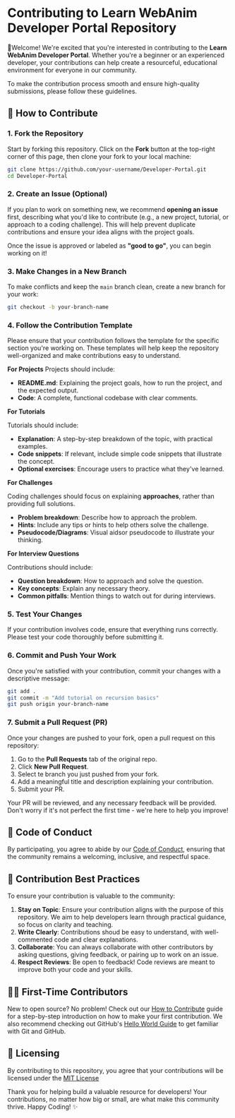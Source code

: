# Contributing to Learn WebAnim Developer Portal Repository
🎉Welcome!  We're excited that you're interested in contributing to the **Learn WebAnim Developer Portal**.  Whether you're a beginner or an experienced developer, your contributions can help create a resourceful, educational environment for everyone in our community.

To make the contribution process smooth and ensure high-quality submissions, please follow these guidelines.

## 🌟 How to Contribute
### 1. Fork the Repository
Start by forking this repository.  Click on the **Fork** button at the top-right corner of this page, then clone your fork to your local machine: 
```bash
git clone https://github.com/your-username/Developer-Portal.git
cd Developer-Portal
```

### 2. Create an Issue (Optional)
If you plan to work on something new, we recommend **opening an issue** first, describing what you'd like to contribute (e.g., a new project, tutorial, or approach to a coding challenge).  This will help prevent duplicate contributions and ensure your idea aligns with the project goals.

Once the issue is approved or labeled as **"good to go"**, you can begin working on it!

### 3. Make Changes in a New Branch
To make conflicts and keep the `main` branch clean, create a new branch for your work: 
```bash
git checkout -b your-branch-name
```

### 4. Follow the Contribution Template
Please ensure that your contribution follows the template for the specific section you're working on.  These templates will help keep the repository well-organized and make contributions easy to understand.

**For Projects**
Projects should include: 
- **README.md**: Explaining the project goals, how to run the project, and the expected output.
- **Code**: A complete, functional codebase with clear comments.

**For Tutorials**

Tutorials should include:
- **Explanation**: A step-by-step breakdown of the topic, with practical examples.
- **Code snippets**: If relevant, include simple code snippets that illustrate the concept.
- **Optional exercises**: Encourage users to practice what they've learned.

**For Challenges**

Coding challenges should focus on explaining **approaches**, rather than providing full solutions.
- **Problem breakdown**: Describe how to approach the problem.
- **Hints**: Include any tips or hints to help others solve the challenge.
- **Pseudocode/Diagrams**: Visual aidsor pseudocode to illustrate your thinking.

**For Interview Questions**

Contributions should include:
- **Question breakdown**: How to approach and solve the question.
- **Key concepts**: Explain any necessary theory.
- **Common pitfalls**: Mention things to watch out for during interviews.

### 5. Test Your Changes
If your contribution involves code, ensure that everything runs correctly.  Please test your code thoroughly before submitting it.

### 6. Commit and Push Your Work
Once you're satisfied with your contribution, commit your changes with a descriptive message: 
```bash
git add .
git commit -m "Add tutorial on recursion basics"
git push origin your-branch-name
```

### 7. Submit a Pull Request (PR)
Once your changes are pushed to your fork, open a pull request on this repository:
1. Go to the **Pull Requests** tab of the original repo.
2. Click **New Pull Request**.
3. Select te branch you just pushed from your fork.
4. Add a meaningful title and description explaining your contribution.
5. Submit your PR.

Your PR will be reviewed, and any necessary feedback will be provided.  Don't worry if it's not perfect the first time - we're here to help you improve!

## 👀 Code of Conduct
By participating, you agree to abide by our [Code of Conduct](CODE_OF_CONDUCT.md), ensuring that the community remains a welcoming, inclusive, and respectful space.

## 🏅 Contribution Best Practices
To ensure your contribution is valuable to the community:
1. **Stay on Topic**: Ensure your contribution aligns with the purpose of this repository.  We aim to help developers learn through practical guidance, so focus on clarity and teaching.
2. **Write Clearly**: Contributions shoud be easy to understand, with well-commented code and clear explanations.
3. **Collaborate**: You can always collaborate with other contributors by asking questions, giving feedback, or pairing up to work on an issue.
4. **Respect Reviews**: Be open to feedback!  Code reviews are meant to improve both your code and your skills.

## 🤝🏼 First-Time Contributors
New to open source?  No problem!  Check out our [How to Contribute](How_To_Contribute.md) guide for a step-by-step introduction on how to make your first contribution.  We also recommend checking out GitHub's [Hello World Guide](https://guides.github.com/activities/hello-world/) to get familiar with Git and GitHub.

## 🔖 Licensing
By contributing to this repository, you agree that your contributions will be licensed under the [MIT License](LICENSE.md)

Thank you for helping build a valuable resource for developers!  Your contributions, no matter how big or small, are what make this community thrive.  Happy Coding!  ✨

